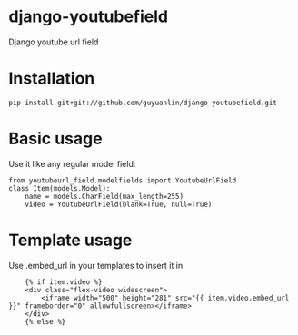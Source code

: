django-youtubefield
===================

Django youtube url field

Installation
============


    pip install git+git://github.com/guyuanlin/django-youtubefield.git


Basic usage
===========

Use it like any regular model field:

    from youtubeurl_field.modelfields import YoutubeUrlField
    class Item(models.Model):
        name = models.CharField(max_length=255)
        video = YoutubeUrlField(blank=True, null=True)


Template usage
===========

Use .embed_url in your templates to insert it in

		{% if item.video %}
		<div class="flex-video widescreen">
			<iframe width="500" height="281" src="{{ item.video.embed_url }}" frameborder="0" allowfullscreen></iframe>
		</div>
		{% else %}

